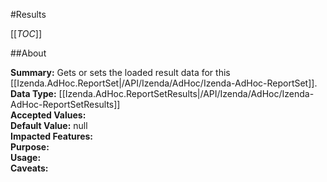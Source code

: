 #Results

[[_TOC_]]

##About

**Summary:** Gets or sets the loaded result data for this [[Izenda.AdHoc.ReportSet|/API/Izenda/AdHoc/Izenda-AdHoc-ReportSet]].  
**Data Type:** [[Izenda.AdHoc.ReportSetResults|/API/Izenda/AdHoc/Izenda-AdHoc-ReportSetResults]]  
**Accepted Values:**   
**Default Value:** null  
**Impacted Features:**   
**Purpose:**   
**Usage:**   
**Caveats:**   

